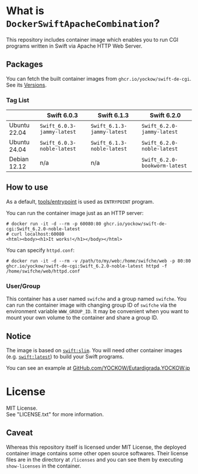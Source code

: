 # What is `DockerSwiftApacheCombination`?

This repository includes container image which enables you to run CGI programs written in Swift via Apache HTTP Web Server. 


## Packages

You can fetch the built container images from `ghcr.io/yockow/swift-de-cgi`.  
See its [Versions](https://github.com/YOCKOW/DockerSwiftApacheCombination/pkgs/container/swift-de-cgi/versions).

### Tag List

|              | Swift 6.0.3                | Swift 6.1.3                | Swift 6.2.0                   |
|--------------|----------------------------|----------------------------|-------------------------------|
| Ubuntu 22.04 | `Swift_6.0.3-jammy-latest` | `Swift_6.1.3-jammy-latest` | `Swift_6.2.0-jammy-latest`    |
| Ubuntu 24.04 | `Swift_6.0.3-noble-latest` | `Swift_6.1.3-noble-latest` | `Swift_6.2.0-noble-latest`    |
| Debian 12.12 | n/a                        | n/a                        | `Swift_6.2.0-bookworm-latest` |


## How to use

As a default, [tools/entrypoint](tools/entrypoint) is used as `ENTRYPOINT` program.

You can run the container image just as an HTTP server:

```console
# docker run -it -d --rm -p 60080:80 ghcr.io/yockow/swift-de-cgi:Swift_6.2.0-noble-latest
# curl localhost:60080
<html><body><h1>It works!</h1></body></html>
```

You can specify `httpd.conf`:

```console
# docker run -it -d --rm -v /path/to/my/web:/home/swifche/web -p 80:80 ghcr.io/yockow/swift-de-cgi:Swift_6.2.0-noble-latest httpd -f /home/swifche/web/httpd.conf
```

### User/Group

This container has a user named `swifche` and a group named `swifche`.
You can run the container image with changing group ID of `swifche` via the environment variable `WWW_GROUP_ID`.
It may be convenient when you want to mount your own volume to the container and share a group ID.


## Notice

The image is based on [`swift:slim`](https://hub.docker.com/layers/library/swift/slim/images/sha256-9d105459cce7309770f0686bdeb44d5dce73ffbd441106e3e2ae74b176a59b81). You will need other container images (e.g. [`swift:latest`](https://hub.docker.com/layers/library/swift/latest/images/sha256-b3cfba744a0d0697f7225c0f6486dd6b24f2963b0aef5e2f0d54a17da6a1d3b6)) to build your Swift programs.

You can see an example at [GitHub.com/YOCKOW/Eutardigrada.YOCKOW.jp](https://GitHub.com/YOCKOW/Eutardigrada.YOCKOW.jp)


# License

MIT License.  
See "LICENSE.txt" for more information.

## Caveat

Whereas this repository itself is licensed under MIT License, the deployed container image contains some other open source softwares.
Their license files are in the directory at `/licenses` and you can see them by executing `show-licenses` in the container.
